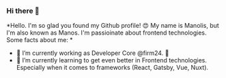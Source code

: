 ### Hi there 👋

*Hello. I'm so glad you found my Github profile! 😍 My name is Manolis, but I'm also known as Manos. 
I'm passioinate about frontend technologies. Some facts about me: *

- 🔭  I’m currently working as Developer Core @firm24. 💙
- 🌱  I’m currently learning to get even better in Frontend technologies. Especially when it comes to frameworks (React, Gatsby, Vue, Nuxt).

<!--
**Sinadinakis/sinadinakis** is a ✨ _special_ ✨ repository because its `README.md` (this file) appears on your GitHub profile.

Here are some ideas to get you started:

- 🔭 I’m currently working on ...
- 🌱 I’m currently learning ...
- 👯 I’m looking to collaborate on ...
- 🤔 I’m looking for help with ...
- 💬 Ask me about ...
- 📫 How to reach me: ...
- 😄 Pronouns: ...
- ⚡ Fun fact: ...
-->
